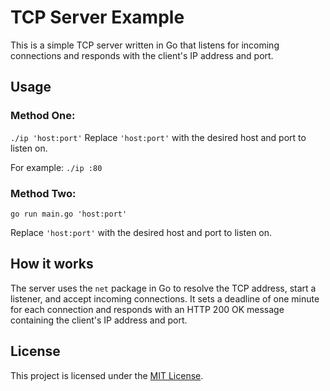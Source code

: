 
# TCP Server Example

This is a simple TCP server written in Go that listens for incoming connections and responds with the client's IP address and port.

## Usage
### Method One:

`./ip 'host:port'`
Replace `'host:port'` with the desired host and port to listen on.

For example: `./ip :80`

### Method Two:
`go run main.go 'host:port'`

Replace `'host:port'` with the desired host and port to listen on.


## How it works

The server uses the `net` package in Go to resolve the TCP address, start a listener, and accept incoming connections. It sets a deadline of one minute for each connection and responds with an HTTP 200 OK message containing the client's IP address and port.

## License

This project is licensed under the [MIT License](https://github.com/onionj/ip/blob/master/LICENSE).
